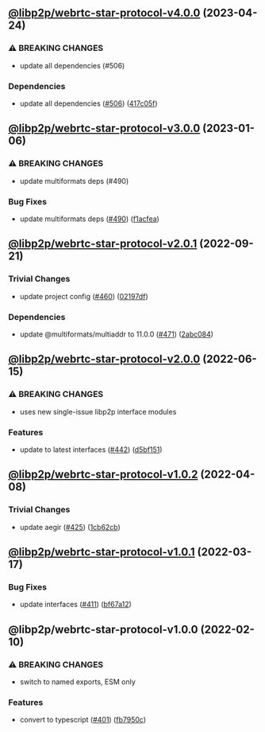 ## [@libp2p/webrtc-star-protocol-v4.0.0](https://github.com/libp2p/js-libp2p-webrtc-star/compare/@libp2p/webrtc-star-protocol-v3.0.0...@libp2p/webrtc-star-protocol-v4.0.0) (2023-04-24)


### ⚠ BREAKING CHANGES

* update all dependencies (#506)

### Dependencies

* update all dependencies ([#506](https://github.com/libp2p/js-libp2p-webrtc-star/issues/506)) ([417c05f](https://github.com/libp2p/js-libp2p-webrtc-star/commit/417c05f5a85f585699e09ed5d84ee51391697d5e))

## [@libp2p/webrtc-star-protocol-v3.0.0](https://github.com/libp2p/js-libp2p-webrtc-star/compare/@libp2p/webrtc-star-protocol-v2.0.1...@libp2p/webrtc-star-protocol-v3.0.0) (2023-01-06)


### ⚠ BREAKING CHANGES

* update multiformats deps (#490)

### Bug Fixes

* update multiformats deps ([#490](https://github.com/libp2p/js-libp2p-webrtc-star/issues/490)) ([f1acfea](https://github.com/libp2p/js-libp2p-webrtc-star/commit/f1acfeaea8744c392912c837fda504f3a192d970))

## [@libp2p/webrtc-star-protocol-v2.0.1](https://github.com/libp2p/js-libp2p-webrtc-star/compare/@libp2p/webrtc-star-protocol-v2.0.0...@libp2p/webrtc-star-protocol-v2.0.1) (2022-09-21)


### Trivial Changes

* update project config ([#460](https://github.com/libp2p/js-libp2p-webrtc-star/issues/460)) ([02197df](https://github.com/libp2p/js-libp2p-webrtc-star/commit/02197df3f7e65cd8d6cdea81efa137035aa8228e))


### Dependencies

* update @multiformats/multiaddr to 11.0.0 ([#471](https://github.com/libp2p/js-libp2p-webrtc-star/issues/471)) ([2abc084](https://github.com/libp2p/js-libp2p-webrtc-star/commit/2abc0844537030bd3d248f08e5467f29bba6dec6))

## [@libp2p/webrtc-star-protocol-v2.0.0](https://github.com/libp2p/js-libp2p-webrtc-star/compare/@libp2p/webrtc-star-protocol-v1.0.2...@libp2p/webrtc-star-protocol-v2.0.0) (2022-06-15)


### ⚠ BREAKING CHANGES

* uses new single-issue libp2p interface modules

### Features

* update to latest interfaces ([#442](https://github.com/libp2p/js-libp2p-webrtc-star/issues/442)) ([d5bf151](https://github.com/libp2p/js-libp2p-webrtc-star/commit/d5bf1519ece9203ed2ab221a3575b3198332c438))

## [@libp2p/webrtc-star-protocol-v1.0.2](https://github.com/libp2p/js-libp2p-webrtc-star/compare/@libp2p/webrtc-star-protocol-v1.0.1...@libp2p/webrtc-star-protocol-v1.0.2) (2022-04-08)


### Trivial Changes

* update aegir ([#425](https://github.com/libp2p/js-libp2p-webrtc-star/issues/425)) ([1cb62cb](https://github.com/libp2p/js-libp2p-webrtc-star/commit/1cb62cb63477f6442fdb6e932198faed62b38188))

## [@libp2p/webrtc-star-protocol-v1.0.1](https://github.com/libp2p/js-libp2p-webrtc-star/compare/@libp2p/webrtc-star-protocol-v1.0.0...@libp2p/webrtc-star-protocol-v1.0.1) (2022-03-17)


### Bug Fixes

* update interfaces ([#411](https://github.com/libp2p/js-libp2p-webrtc-star/issues/411)) ([bf67a12](https://github.com/libp2p/js-libp2p-webrtc-star/commit/bf67a12b30b8d099b9ad4cf93d6f1fa357326616))

## @libp2p/webrtc-star-protocol-v1.0.0 (2022-02-10)


### ⚠ BREAKING CHANGES

* switch to named exports, ESM only

### Features

* convert to typescript ([#401](https://github.com/libp2p/js-libp2p-webrtc-star/issues/401)) ([fb7950c](https://github.com/libp2p/js-libp2p-webrtc-star/commit/fb7950c5d688b62878af8e6538175eb1ff93ec22))
